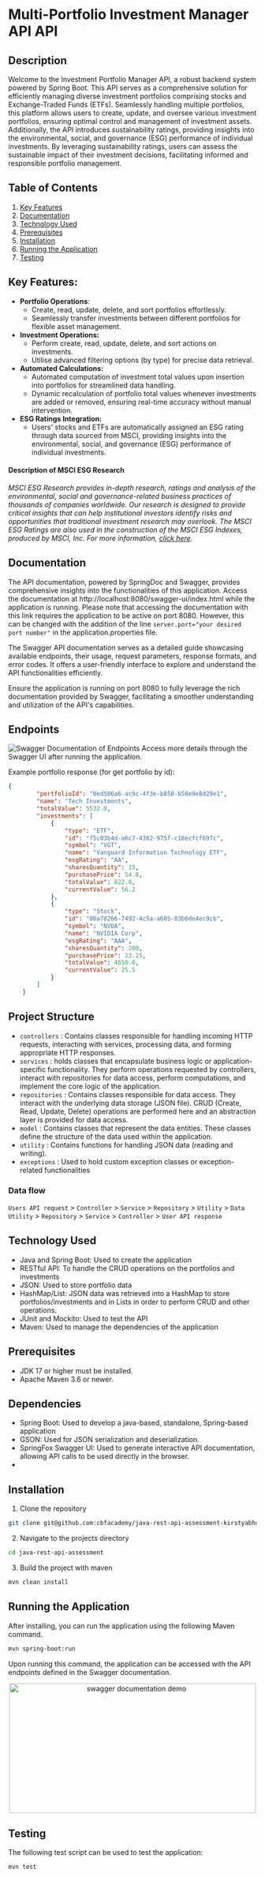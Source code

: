 # Multi-Portfolio Investment Manager API API
## Description
Welcome to the Investment Portfolio Manager API, a robust backend system powered by Spring Boot. This API serves as a comprehensive solution for efficiently managing diverse investment portfolios comprising stocks and Exchange-Traded Funds (ETFs). Seamlessly handling multiple portfolios, this platform allows users to create, update, and oversee various investment portfolios, ensuring optimal control and management of investment assets. Additionally, the API introduces sustainability ratings, providing insights into the environmental, social, and governance (ESG) performance of individual investments. By leveraging sustainability ratings, users can assess the sustainable impact of their investment decisions, facilitating informed and responsible portfolio management.

## Table of Contents

1. [Key Features](#key-features)
2. [Documentation](#documentation)
3. [Technology Used](#technology-used)
4. [Prerequisites](#prerequisites)
5. [Installation](#installation)
6. [Running the Application](#running-the-application)
7. [Testing](#testing)

## Key Features:
- **Portfolio Operations**:
    - Create, read, update, delete, and sort portfolios effortlessly.
    - Seamlessly transfer investments between different portfolios for flexible asset management.
- **Investment Operations:**
    - Perform create, read, update, delete, and sort actions on investments.
    - Utilise advanced filtering options (by type) for precise data retrieval.
- **Automated Calculations:**
    - Automated computation of investment total values upon insertion into portfolios for streamlined data handling.
    - Dynamic recalculation of portfolio total values whenever investments are added or removed, ensuring real-time accuracy without manual intervention.
- **ESG Ratings Integration:**
    - Users' stocks and ETFs are automatically assigned an ESG rating through data sourced from MSCI, providing insights into the environmental, social, and governance (ESG) performance of individual investments.
#### Description of MSCI ESG Research
*MSCI ESG Research provides in-depth research, ratings and analysis of the environmental, social and governance-related business practices of thousands of companies worldwide. Our research is designed to provide critical insights that can help institutional investors identify risks and opportunities that traditional investment research may overlook. The MSCI ESG Ratings are also used in the construction of the MSCI ESG Indexes, produced by MSCI, Inc. For more information, [click here](https://www.msci.com/our-solutions/esg-investing).*

## Documentation
The API documentation, powered by SpringDoc and Swagger, provides comprehensive insights into the functionalities of this application. Access the documentation at http://localhost:8080/swagger-ui/index.html while the application is running. Please note that accessing the documentation with this link requires the application to be active on port 8080. However, this can be changed with the addition of the line `server.port="your desired port number"` in the application.properties file.

The Swagger API documentation serves as a detailed guide showcasing available endpoints, their usage, request parameters, response formats, and error codes. It offers a user-friendly interface to explore and understand the API functionalities efficiently.

Ensure the application is running on port 8080 to fully leverage the rich documentation provided by Swagger, facilitating a smoother understanding and utilization of the API's capabilities.

## Endpoints
![Swagger Documentation of Endpoints](/SwaggerDoc.PNG)
Access more details through the Swagger UI after running the application.

Example portfolio response (for get portfolio by id):
```json
{
        "portfolioId": "0ed506a6-ac9c-4f3e-b858-b50e9e8d29e1",
        "name": "Tech Investments",
        "totalValue": 5532.0,
        "investments": [
            {
                "type": "ETF",
                "id": "f5c03b4d-a6c7-4362-975f-c18ecfcf697c",
                "symbol": "VGT",
                "name": "Vanguard Information Technology ETF",
                "esgRating": "AA",
                "sharesQuantity": 15,
                "purchasePrice": 54.8,
                "totalValue": 822.0,
                "currentValue": 56.2
            },
            {
                "type": "Stock",
                "id": "00a78266-7492-4c5a-a605-83b6de4ec9cb",
                "symbol": "NVDA",
                "name": "NVIDIA Corp",
                "esgRating": "AAA",
                "sharesQuantity": 200,
                "purchasePrice": 23.25,
                "totalValue": 4650.0,
                "currentValue": 25.5
            }
        ]
    }
```
## Project Structure
- `controllers` : Contains classes responsible for handling incoming HTTP requests, interacting with services, processing data, and forming appropriate HTTP responses. 
- `services` : holds classes that encapsulate business logic or application-specific functionality. They perform operations requested by controllers, interact with repositories for data access, perform computations, and implement the core logic of the application.
- `repositories` :  Contains classes responsible for data access. They interact with the underlying data storage (JSON file). CRUD (Create, Read, Update, Delete) operations are performed here and an abstraction layer is provided for data access.
- `model` : Contains classes that represent the data entities. These classes define the structure of the data used within the application.
- `utility` : Contains functions for handling JSON data (reading and writing).
- `exceptions` : Used to hold custom exception classes or exception-related functionalities

### Data flow
`Users API request` > `Controller` > `Service` > `Repository` > `Utility` > `Data Utility` > `Repository` > `Service` > `Controller` > `User API response`

## Technology Used
- Java and Spring Boot: Used to create the application
- RESTful API: To handle the CRUD operations on the portfolios and investments
- JSON: Used to store portfolio data
- HashMap/List: JSON data was retrieved into a HashMap to store portfolios/investments and in Lists in order to perform CRUD and other operations.
- JUnit and Mockito: Used to test the API
- Maven: Used to manage the dependencies of the application

## Prerequisites
- JDK 17 or higher must be installed.
- Apache Maven 3.6 or newer.

## Dependencies
- Spring Boot: Used to develop a java-based, standalone, Spring-based application
- GSON: Used for JSON serialization and deserialization.
- SpringFox Swagger UI: Used to generate interactive API documentation, allowing API calls to be used directly in the browser.
- 
## Installation
1. Clone the repository
```bash
git clone git@github.com:cbfacademy/java-rest-api-assessment-kirstyabhus.git
```
2. Navigate to the projects directory
```bash
cd java-rest-api-assessment
```
3. Build the project with maven
```bash
mvn clean install
```

## Running the Application
After installing, you can run the application using the following Maven command.

  ```bash
  mvn spring-boot:run
  ```

Upon running this command, the application can be accessed with the API endpoints defined in the Swagger documentation.
<p align="center">
  <img src="Swagger_Endpoints.gif" alt="swagger documentation demo" width="500" height="263"/>
</p>

## Testing
The following test script can be used to test the application:
```bash
mvn test
```
